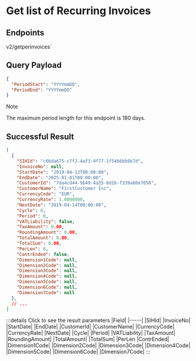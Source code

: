# Get list of Recurring Invoices

## Endpoints

<!--@include: @/dist/md/api_url.md-->v2/getperinvoices`

## Query Payload
```json
{   
  "PeriodStart": "YYYYmmDD",   
  "PeriodEnd": "YYYYmmDD"
}
```

>[!NOTE]
> The maximum period length for this endpoint is 180 days.

## Successful Result
```json
[
  {
    "SIHId": "c66da675-c7f2-4af3-9f77-1f5466bb9b7d",
    "InvoiceNo": null,
    "StartDate": "2019-04-13T00:00:00",
    "EndDate": "2025-01-01T00:00:00",
    "CustomerId": "7da4cd44-9b49-4a35-8d1b-f339a68e7058",
    "CustomerName": "FirstCustomer Inc",
    "CurrencyCode": "EUR",
    "CurrencyRate": 1.0000000,
    "NextDate": "2019-04-14T00:00:00",
    "Cycle": 0,
    "Period": 0,
    "VATLiability": false,
    "TaxAmount": 0.00,
    "RoundingAmount": 0.00,
    "TotalAmount": 0.00,
    "TotalSum": 0.00,
    "PerLen": 0,
    "ContrEnded": false,
    "Dimension1Code": null,
    "Dimension2Code": null,
    "Dimension3Code": null,
    "Dimension4Code": null,
    "Dimension5Code": null,
    "Dimension6Code": null,
    "Dimension7Code": null
  },
  // ...
]
```

:::details Click to see the result parameters
|Field|
|-----|
|SIHId|
|InvoiceNo|
|StartDate|
|EndDate|
|CustomerId|
|CustomerName|
|CurrencyCode|
|CurrencyRate|
|NextDate|
|Cycle|
|Period|
|VATLiability|
|TaxAmount|
|RoundingAmount|
|TotalAmount|
|TotalSum|
|PerLen
|ContrEnded|
|Dimension1Code|
|Dimension2Code|
|Dimension3Code|
|Dimension4Code|
|Dimension5Code|
|Dimension6Code|
|Dimension7Code|
:::